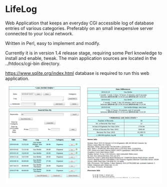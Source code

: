 # LifeLog

Web Application that keeps an everyday CGI accessible log of database entries of various categories.
Preferably on an small inexpensive server connected to your local network.

Written in Perl, easy to implement and modify.

Currently it is in version 1.4 release stage, requiring some Perl knowledge to install and enable, tweak.
The main application sources are located in the ../htdocs/cgi-bin directory.

https://www.sqlite.org/index.html database is required to run this web application.


![Sample](VS-on-METABOX-25.png)

